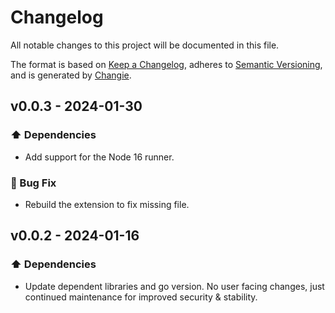 # Changelog

All notable changes to this project will be documented in this file.

The format is based on [Keep a Changelog](https://keepachangelog.com/en/1.0.0/),
adheres to [Semantic Versioning](https://semver.org/spec/v2.0.0.html),
and is generated by [Changie](https://github.com/miniscruff/changie).

## v0.0.3 - 2024-01-30

### ⬆️ Dependencies

- Add support for the Node 16 runner.

### 🐛 Bug Fix

- Rebuild the extension to fix missing file.

## v0.0.2 - 2024-01-16

### ⬆️ Dependencies

- Update dependent libraries and go version. No user facing changes, just continued maintenance for improved security & stability.
